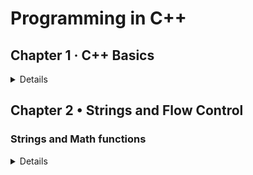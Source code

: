 # Programming in C++

## Chapter 1 · C++ Basics

<details>

<summary>Details</summary>

### Introduction to C++

- [Hello World](./Chapter%201%3A%20C%2B%2B%20Basics/1.%20Introduction%20to%20C%2B%2B/01.Hello%20World.cpp)
- [Print Two Lines](./Chapter%201%3A%20C%2B%2B%20Basics/1.%20Introduction%20to%20C%2B%2B/02.Print%20Two%20Lines.cpp)

### Variables

- [String to Integer](./Chapter%201%3A%20C%2B%2B%20Basics/2.Variables/String%20to%20Integer.cpp)
- [String to Boolean](./Chapter%201%3A%20C%2B%2B%20Basics/2.Variables/String%20to%20Boolean.cpp)
- [Integer to string](./Chapter%201%3A%20C%2B%2B%20Basics/2.Variables/Integer%20to%20string.cpp)

### Operators

- [Add Two Numbers](./Chapter%201%3A%20C%2B%2B%20Basics//3.Operators/01.Add%20Two%20Numbers.cpp)
- [Checking Boolean Equality](./Chapter%201%3A%20C%2B%2B%20Basics//3.Operators/02.Checking%20Boolean%20Equality.cpp)
- [Comparing Numbers](./Chapter%201%3A%20C%2B%2B%20Basics//3.Operators/03.Comparing%20Numbers.cpp)
- [Multiplying Numbers](./Chapter%201%3A%20C%2B%2B%20Basics//3.Operators/04.Multiplying%20Numbers.cpp)
- [Checking Boolean Inequality](./Chapter%201%3A%20C%2B%2B%20Basics//3.Operators/05.Checking%20Boolean%20Inequality.cpp)
- [Subtracting Numbers](./Chapter%201%3A%20C%2B%2B%20Basics//3.Operators/06.Subtracting%20Numbers.cpp)
- [Checking Value Equality](./Chapter%201%3A%20C%2B%2B%20Basics//3.Operators/07.Checking%20Value%20Equality.cpp)
- [Checking Less Than](./Chapter%201%3A%20C%2B%2B%20Basics//3.Operators/08.Checking%20Less%20Than.cpp)
- [Dividing Numbers](./Chapter%201%3A%20C%2B%2B%20Basics//3.Operators/09.Dividing%20Numbers.cpp)
- [Checking Value Inequality](./Chapter%201%3A%20C%2B%2B%20Basics//3.Operators/10.Checking%20Value%20Inequality.cpp)
- [Finding Remainders](./Chapter%201%3A%20C%2B%2B%20Basics//3.Operators/11.Finding%20Remainders.cpp)
- [Incrementing](./Chapter%201%3A%20C%2B%2B%20Basics//3.Operators/12.Incrementing.cpp)
- [Decrementing](./Chapter%201%3A%20C%2B%2B%20Basics//3.Operators/13.Decrementing.cpp)
- [Adding and Assigning](./Chapter%201%3A%20C%2B%2B%20Basics//3.Operators/14.Adding%20and%20Assigning.cpp)
- [Multiplying and Assigning](./Chapter%201%3A%20C%2B%2B%20Basics//3.Operators/15.Multiplying%20and%20Assigning.cpp)
- [Area of a Square](./Chapter%201%3A%20C%2B%2B%20Basics//3.Operators/16.Area%20of%20a%20Square.cpp)
- [Nth Term in an AP](./Chapter%201%3A%20C%2B%2B%20Basics//3.Operators/17.Nth%20Term%20in%20an%20AP.cpp)
- [Calculate area of Circle](./Chapter%201%3A%20C%2B%2B%20Basics//3.Operators/18.Calculate%20area%20of%20Circle.cpp)
- [Fahrenheit to Celcius](./Chapter%201%3A%20C%2B%2B%20Basics//3.Operators/19.Fahrenheit%20to%20Celcius.cpp)
- [Calculate volume of Cylinder](./Chapter%201%3A%20C%2B%2B%20Basics//3.Operatrs/20.Calculate%20volume%20of%20Cylinder.cpp)

---

</details>

## Chapter 2 • Strings and Flow Control

### Strings and Math functions

<details>

<summary>Details</summary>

- [Waiting Time](./Chapter%202%3A%20Strings%20and%20Flow%20Control/1.Strings%20and%20Math%20functions/01.Waiting%20Time.cpp)
- [Nobits's Test](./Chapter%202%3A%20Strings%20and%20Flow%20Control/1.Strings%20and%20Math%20functions/02.Nobitas's%20Test.cpp)
- [Ram Grades](./Chapter%202%3A%20Strings%20and%20Flow%20Control/1.Strings%20and%20Math%20functions/03.Ram%20Grades.cpp)
- [Increment and Decrement](./Chapter%202%3A%20Strings%20and%20Flow%20Control/1.Strings%20and%20Math%20functions/04.Increment%20and%20Decrement.cpp)
- [Nobita and Profit](./Chapter%202%3A%20Strings%20and%20Flow%20Control/1.Strings%20and%20Math%20functions/05.Nobita%20and%20Profit.cpp)
- [Operators](./Chapter%202%3A%20Strings%20and%20Flow%20Control/1.Strings%20and%20Math%20functions/06.Operators.cpp)
- [Simple Sum](./Chapter%202%3A%20Strings%20and%20Flow%20Control/1.Strings%20and%20Math%20functions/07.Simple%20Sum.cpp)
- [Dishes](./Chapter%202%3A%20Strings%20and%20Flow%20Control/1.Strings%20and%20Math%20functions/08.Dishes.cpp)
- [Steps Execution](./Chapter%202%3A%20Strings%20and%20Flow%20Control/1.Strings%20and%20Math%20functions/09.Steps%20Execution.cpp)
- [Nth term of GP](./Chapter%202%3A%20Strings%20and%20Flow%20Control/1.Strings%20and%20Math%20functions/10.Nth%20term%20of%20GP.cpp)
- [Distance between two points](./Chapter%202%3A%20Strings%20and%20Flow%20Control/1.Strings%20and%20Math%20functions/11.Distance%20between%20two%20points.cpp)
- [Length of Strings](./Chapter%202%3A%20Strings%20and%20Flow%20Control/1.Strings%20and%20Math%20functions/12.Length%20of%20Strings.cpp)
- [Adds two strings](./Chapter%202%3A%20Strings%20and%20Flow%20Control/1.Strings%20and%20Math%20functions/13.Adds%20two%20Strings.cpp)
- [Compare two strings](./Chapter%202%3A%20Strings%20and%20Flow%20Control/1.Strings%20and%20Math%20functions/14.Compare%20two%20strings.cpp)
- [Compare three Strings](../Chapter%202%3A%20Strings%20and%20Flow%20Control/1.Strings%20and%20Math%20functions/15.Compare%20three%20Strings.cpp)

### Conditional Statements

- [Positive or Negative number](./Chapter%202%3A%20Strings%20and%20Flow%20Control/2.Conditional%20Statements/01.Positive%20or%20Negative%20number.cpp)
- [Greater of two numbers](./Chapter%202%3A%20Strings%20and%20Flow%20Control/2.Conditional%20Statements/02.Greater%20of%20two%20numbers.cpp)
- [Grades](./Chapter%202%3A%20Strings%20and%20Flow%20Control/2.Conditional%20Statements/03.Grades.cpp)
- [Leap Year](./Chapter%202%3A%20Strings%20and%20Flow%20Control/2.Conditional%20Statements/04.Leap%20Yead.cpp)
- [Odd or Even Numbers](./Chapter%202%3A%20Strings%20and%20Flow%20Control/2.Conditional%20Statements/05.Odd%20or%20Even%20Numbers.cpp)

### Switch Case and Loops

- [Greatest of Three Numbers](./Chapter%202%3A%20Strings%20and%20Flow%20Control/3.Switch%20Case%20and%20Loops/01.Greatest%20of%20Three%20numbers.cpp)
- [Days of week](./Chapter%202%3A%20Strings%20and%20Flow%20Control/3.Switch%20Case%20and%20Loops/02.Days%20of%20week.cpp)
- [Sum of first N natural numbers](./Chapter%202%3A%20Strings%20and%20Flow%20Control/3.Switch%20Case%20and%20Loops/03.Sum%20of%20first%20N%20natural%20numbers.cpp)
- [Months of the year](./Chapter%202%3A%20Strings%20and%20Flow%20Control/3.Switch%20Case%20and%20Loops/04.Months%20of%20the%20year.cpp)
- [Sum of numbers in a range](./Chapter%202%3A%20Strings%20and%20Flow%20Control/3.Switch%20Case%20and%20Loops/06.Sum%20of%20numbers%20in%20a%20range.cpp)
- [Factorial](./Chapter%202%3A%20Strings%20and%20Flow%20Control/3.Switch%20Case%20and%20Loops/05.Factorial.cpp)
- [Fibonacci Series](./Chapter%202%3A%20Strings%20and%20Flow%20Control/3.Switch%20Case%20and%20Loops/07.Fibonacci%20Series.cpp)

---

</details>
